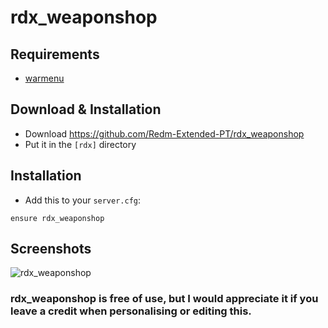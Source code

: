 # rdx_weaponshop

## Requirements
- [warmenu](https://github.com/RalivTV/warmenu)

## Download & Installation

- Download https://github.com/Redm-Extended-PT/rdx_weaponshop
- Put it in the `[rdx]` directory

## Installation
- Add this to your `server.cfg`:

```
ensure rdx_weaponshop
```
## Screenshots
![rdx_weaponshop](https://cdn.discordapp.com/attachments/686807996420063232/901655516852416552/unknown.png)

### rdx_weaponshop is free of use, but I would appreciate it if you leave a credit when personalising or editing this.
